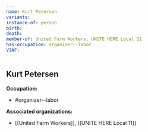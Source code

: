 ```yaml
---
name: Kurt Petersen
variants: 
instance-of: person
birth: 
death: 
member-of: United Farm Workers, UNITE HERE Local 11
has-occupation: organizer--labor
VIAF: 
---
```

## Kurt Petersen

**Occupation:** 
- #organizer--labor

**Associated organizations:** 
- [[United Farm Workers]], [[UNITE HERE Local 11]]